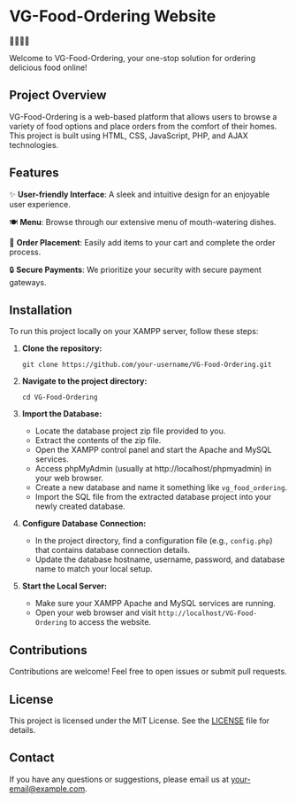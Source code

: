 
# VG-Food-Ordering Website

🍔🍕🍱🥗

Welcome to VG-Food-Ordering, your one-stop solution for ordering delicious food online!

## Project Overview

VG-Food-Ordering is a web-based platform that allows users to browse a variety of food options and place orders from the comfort of their homes. This project is built using HTML, CSS, JavaScript, PHP, and AJAX technologies.

## Features

✨ **User-friendly Interface**: A sleek and intuitive design for an enjoyable user experience.

🍽️ **Menu**: Browse through our extensive menu of mouth-watering dishes.

🛒 **Order Placement**: Easily add items to your cart and complete the order process.

🔒 **Secure Payments**: We prioritize your security with secure payment gateways.

## Installation

To run this project locally on your XAMPP server, follow these steps:

1. **Clone the repository:**

   ```shell
   git clone https://github.com/your-username/VG-Food-Ordering.git
   ```

2. **Navigate to the project directory:**

   ```shell
   cd VG-Food-Ordering
   ```

3. **Import the Database:**

   - Locate the database project zip file provided to you.
   - Extract the contents of the zip file.
   - Open the XAMPP control panel and start the Apache and MySQL services.
   - Access phpMyAdmin (usually at http://localhost/phpmyadmin) in your web browser.
   - Create a new database and name it something like `vg_food_ordering`.
   - Import the SQL file from the extracted database project into your newly created database.

4. **Configure Database Connection:**

   - In the project directory, find a configuration file (e.g., `config.php`) that contains database connection details.
   - Update the database hostname, username, password, and database name to match your local setup.

5. **Start the Local Server:**

   - Make sure your XAMPP Apache and MySQL services are running.
   - Open your web browser and visit `http://localhost/VG-Food-Ordering` to access the website.

## Contributions

Contributions are welcome! Feel free to open issues or submit pull requests.

## License

This project is licensed under the MIT License. See the [LICENSE](LICENSE) file for details.

## Contact

If you have any questions or suggestions, please email us at [your-email@example.com](mailto:your-email@example.com).
```
